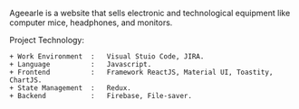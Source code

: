 Ageearle is a website that sells electronic and technological equipment like computer mice, headphones, and monitors.

Project Technology:

    + Work Environment  :   Visual Stuio Code, JIRA.
    + Language          :   Javascript.
    + Frontend          :   Framework ReactJS, Material UI, Toastity, ChartJS.
    + State Management  :   Redux.
    + Backend           :   Firebase, File-saver.
